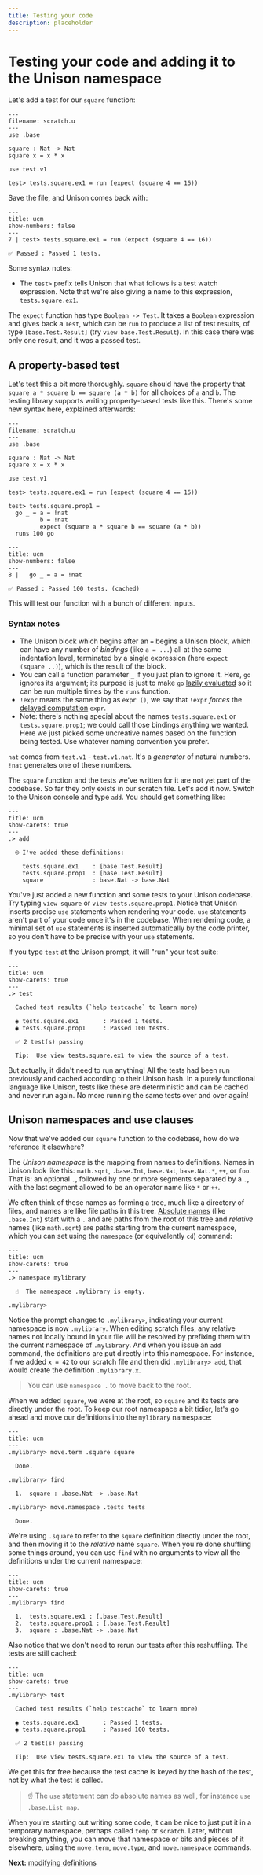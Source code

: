 ```yaml
---
title: Testing your code
description: placeholder
---
```


# Testing your code and adding it to the Unison namespace

Let's add a test for our `square` function:

```unison
---
filename: scratch.u
---
use .base

square : Nat -> Nat
square x = x * x

use test.v1

test> tests.square.ex1 = run (expect (square 4 == 16))
```

Save the file, and Unison comes back with:

```
---
title: ucm
show-numbers: false
---
7 | test> tests.square.ex1 = run (expect (square 4 == 16))

✅ Passed : Passed 1 tests.
```

Some syntax notes:

* The `test>` prefix tells Unison that what follows is a test watch expression. Note that we're also giving a name to this expression, `tests.square.ex1`.

The `expect` function has type `Boolean -> Test`. It takes a `Boolean` expression and gives back a `Test`, which can be `run` to produce a list of test results, of type `[base.Test.Result]` (try `view base.Test.Result`). In this case there was only one result, and it was a passed test.

## A property-based test

Let's test this a bit more thoroughly. `square` should have the property that `square a * square b == square (a * b)` for all choices of `a` and `b`. The testing library supports writing property-based tests like this. There's some new syntax here, explained afterwards:

```unison
---
filename: scratch.u
---
use .base

square : Nat -> Nat
square x = x * x

use test.v1

test> tests.square.ex1 = run (expect (square 4 == 16))

test> tests.square.prop1 =
  go _ = a = !nat
         b = !nat
         expect (square a * square b == square (a * b))
  runs 100 go
```

```
---
title: ucm
show-numbers: false
---
8 |   go _ = a = !nat

✅ Passed : Passed 100 tests. (cached)
```

This will test our function with a bunch of different inputs.

### Syntax notes

* The Unison block which begins after an `=` begins a Unison block, which can have any number of _bindings_ (like `a = ...`) all at the same indentation level, terminated by a single expression (here `expect (square ..)`), which is the result of the block.
* You can call a function parameter `_` if you just plan to ignore it. Here, `go` ignores its argument; its purpose is just to make `go` [lazily evaluated](/docs/language-reference/expressions#delayed-computations) so it can be run multiple times by the `runs` function.
* `!expr` means the same thing as `expr ()`, we say that `!expr` _forces_ the [delayed computation](/docs/language-reference/expressions#delayed-computations) `expr`.
* Note: there's nothing special about the names `tests.square.ex1` or `tests.square.prop1`; we could call those bindings anything we wanted. Here we just picked some uncreative names based on the function being tested. Use whatever naming convention you prefer.

`nat` comes from `test.v1` - `test.v1.nat`. It's a _generator_ of natural numbers. `!nat` generates one of these numbers.

The `square` function and the tests we've written for it are not yet part of the codebase. So far they only exists in our scratch file. Let's add it now. Switch to the Unison console and type `add`. You should get something like:

```
---
title: ucm
show-carets: true
---
.> add

  ⍟ I've added these definitions:

    tests.square.ex1    : [base.Test.Result]
    tests.square.prop1  : [base.Test.Result]
    square              : base.Nat -> base.Nat
```

You've just added a new function and some tests to your Unison codebase. Try typing `view square` or `view tests.square.prop1`. Notice that Unison inserts precise `use` statements when rendering your code. `use` statements aren't part of your code once it's in the codebase. When rendering code, a minimal set of `use` statements is inserted automatically by the code printer, so you don't have to be precise with your `use` statements.

If you type `test` at the Unison prompt, it will "run" your test suite:

```
---
title: ucm
show-carets: true
---
.> test

  Cached test results (`help testcache` to learn more)

  ◉ tests.square.ex1       : Passed 1 tests.
  ◉ tests.square.prop1     : Passed 100 tests.

  ✅ 2 test(s) passing

  Tip:  Use view tests.square.ex1 to view the source of a test.
```

But actually, it didn't need to run anything! All the tests had been run previously and cached according to their Unison hash. In a purely functional language like Unison, tests like these are deterministic and can be cached and never run again. No more running the same tests over and over again!

## Unison namespaces and use clauses

Now that we've added our `square` function to the codebase, how do we reference it elsewhere?

The _Unison namespace_ is the mapping from names to definitions. Names in Unison look like this: `math.sqrt`, `.base.Int`, `base.Nat`, `base.Nat.*`, `++`, or `foo`. That is: an optional `.`, followed by one or more segments separated by a `.`, with the last segment allowed to be an operator name like `*` or `++`.

We often think of these names as forming a tree, much like a directory of files, and names are like file paths in this tree. [Absolute names](languagereference.html#absolutely-qualified-identifiers) (like `.base.Int`) start with a `.` and are paths from the root of this tree and _relative_ names (like `math.sqrt`) are paths starting from the current namespace, which you can set using the `namespace` (or equivalently `cd`) command:

```
---
title: ucm
show-carets: true
---
.> namespace mylibrary

  ☝️  The namespace .mylibrary is empty.

.mylibrary>
```

Notice the prompt changes to `.mylibrary>`, indicating your current namespace is now `.mylibrary`. When editing scratch files, any relative names not locally bound in your file will be resolved by prefixing them with the current namespace of `.mylibrary`. And when you issue an `add` command, the definitions are put directly into this namespace. For instance, if we added `x = 42` to our scratch file and then did `.mylibrary> add`, that would create the definition `.mylibrary.x`.

> You can use `namespace .` to move back to the root.

When we added `square`, we were at the root, so `square` and its tests are directly under the root. To keep our root namespace a bit tidier, let's go ahead and move our definitions into the `mylibrary` namespace:

```
---
title: ucm
---
.mylibrary> move.term .square square

  Done.

.mylibrary> find

  1.  square : .base.Nat -> .base.Nat

.mylibrary> move.namespace .tests tests

  Done.
```

We're using `.square` to refer to the `square` definition directly under the root, and then moving it to the _relative_ name `square`. When you're done shuffling some things around, you can use `find` with no arguments to view all the definitions under the current namespace:

```
---
title: ucm
show-carets: true
---
.mylibrary> find

  1.  tests.square.ex1 : [.base.Test.Result]
  2.  tests.square.prop1 : [.base.Test.Result]
  3.  square : .base.Nat -> .base.Nat
```

Also notice that we don't need to rerun our tests after this reshuffling. The tests are still cached:

```
---
title: ucm
show-carets: true
---
.mylibrary> test

  Cached test results (`help testcache` to learn more)

  ◉ tests.square.ex1       : Passed 1 tests.
  ◉ tests.square.prop1     : Passed 100 tests.

  ✅ 2 test(s) passing

  Tip:  Use view tests.square.ex1 to view the source of a test.
```

We get this for free because the test cache is keyed by the hash of the test, not by what the test is called.

> ☝️  The `use` statement can do absolute names as well, for instance `use .base.List map`.

When you're starting out writing some code, it can be nice to just put it in a temporary namespace, perhaps called `temp` or `scratch`. Later, without breaking anything, you can move that namespace or bits and pieces of it elsewhere, using the `move.term`, `move.type`, and `move.namespace` commands.

__Next:__ [modifying definitions](/docs/tour/updating)
